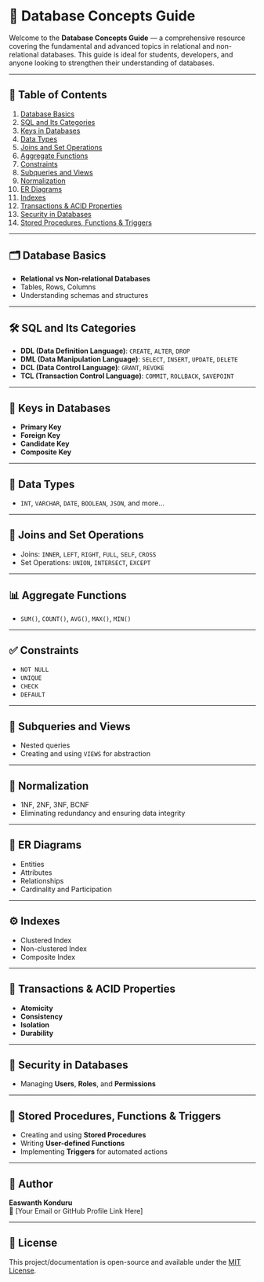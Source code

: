 # 📘 Database Concepts Guide

Welcome to the **Database Concepts Guide** — a comprehensive resource covering the fundamental and advanced topics in relational and non-relational databases. This guide is ideal for students, developers, and anyone looking to strengthen their understanding of databases.

---

## 📂 Table of Contents

1. [Database Basics](#database-basics)  
2. [SQL and Its Categories](#sql-and-its-categories)  
3. [Keys in Databases](#keys-in-databases)  
4. [Data Types](#data-types)  
5. [Joins and Set Operations](#joins-and-set-operations)  
6. [Aggregate Functions](#aggregate-functions)  
7. [Constraints](#constraints)  
8. [Subqueries and Views](#subqueries-and-views)  
9. [Normalization](#normalization)  
10. [ER Diagrams](#er-diagrams)  
11. [Indexes](#indexes)  
12. [Transactions & ACID Properties](#transactions--acid-properties)  
13. [Security in Databases](#security-in-databases)  
14. [Stored Procedures, Functions & Triggers](#stored-procedures-functions--triggers)

---

## 🗂️ Database Basics

- **Relational vs Non-relational Databases**  
- Tables, Rows, Columns  
- Understanding schemas and structures

---

## 🛠️ SQL and Its Categories

- **DDL (Data Definition Language)**: `CREATE`, `ALTER`, `DROP`  
- **DML (Data Manipulation Language)**: `SELECT`, `INSERT`, `UPDATE`, `DELETE`  
- **DCL (Data Control Language)**: `GRANT`, `REVOKE`  
- **TCL (Transaction Control Language)**: `COMMIT`, `ROLLBACK`, `SAVEPOINT`

---

## 🔑 Keys in Databases

- **Primary Key**  
- **Foreign Key**  
- **Candidate Key**  
- **Composite Key**

---

## 🔢 Data Types

- `INT`, `VARCHAR`, `DATE`, `BOOLEAN`, `JSON`, and more...

---

## 🔗 Joins and Set Operations

- Joins: `INNER`, `LEFT`, `RIGHT`, `FULL`, `SELF`, `CROSS`  
- Set Operations: `UNION`, `INTERSECT`, `EXCEPT`

---

## 📊 Aggregate Functions

- `SUM()`, `COUNT()`, `AVG()`, `MAX()`, `MIN()`

---

## ✅ Constraints

- `NOT NULL`  
- `UNIQUE`  
- `CHECK`  
- `DEFAULT`

---

## 🧩 Subqueries and Views

- Nested queries  
- Creating and using `VIEWS` for abstraction

---

## 🧹 Normalization

- 1NF, 2NF, 3NF, BCNF  
- Eliminating redundancy and ensuring data integrity

---

## 🧾 ER Diagrams

- Entities  
- Attributes  
- Relationships  
- Cardinality and Participation

---

## ⚙️ Indexes

- Clustered Index  
- Non-clustered Index  
- Composite Index

---

## 🔁 Transactions & ACID Properties

- **Atomicity**  
- **Consistency**  
- **Isolation**  
- **Durability**

---

## 🔐 Security in Databases

- Managing **Users**, **Roles**, and **Permissions**

---

## 🧠 Stored Procedures, Functions & Triggers

- Creating and using **Stored Procedures**  
- Writing **User-defined Functions**  
- Implementing **Triggers** for automated actions

---

## 📌 Author

**Easwanth Konduru**  
📧 [Your Email or GitHub Profile Link Here]

---

## 📃 License

This project/documentation is open-source and available under the [MIT License](https://opensource.org/licenses/MIT).
